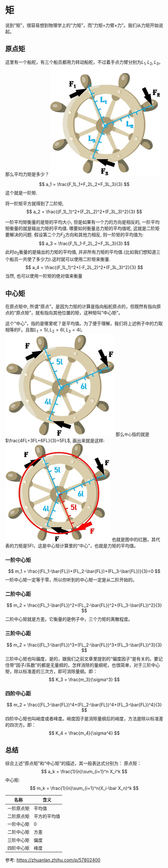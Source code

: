 # 矩

说到“矩”，很容易想到物理学上的“力矩”，而“力矩=力臂×力”。我们从力矩开始说起。

## 原点矩
这里有一个船舵，有三个船员都用力转动船舵，不过着手点力臂分别为$L_1,L_2,L_3$。那么平均力矩是多少？
![](./probability_矩/1.png)

$$
a_1 = \frac{F_1L_1+F_2L_2+F_3L_3}{3}
$$
这个就是一阶矩.

将一阶矩平方就得到了二阶矩,
$$
a_2 = \frac{(F_1L_1)^2+(F_2L_2)^2+(F_3L_3)^2}{3}
$$

一阶平均矩衡量的是矩的平均大小, 但是如果有一个力的方向是相反的, 一阶平均矩衡量的就是输出力矩的平均值. 哪要如何衡量总力矩的平均值呢, 这就是二阶矩要解决的问题. 假设第二个力$F_2$方向和其他力相反, 则一阶矩的平均值为:
$$
a_3 = \frac{F_1L_1-F_2L_2+F_3L_3}{3}
$$
此时$a_3$衡量的是输出的力矩的平均值, 并非所有力矩的平均值.(比如我们想知道三个船员一共使了多少力).这时就可以使用二阶矩来衡量.
$$
a_4 = \frac{(F_1L_1)^2+(-F_2L_2)^2+(F_3L_3)^2}{3}
$$
当然, 也可以使用一阶矩的绝对值来衡量


## 中心矩
在原点矩中, 所谓“原点”，是因为力矩的计算是指向船舵原点的，但既然有指向原点的“原点矩”，就有指向其他位置的矩，这种矩叫“中心矩”。

这个“中心”，指的是哪里呢？是平均值。为了便于理解，我们将上述例子中的力取相等的F。且取$L_1=5l,L_2=6l,L_3=4l$。
![](./probability_矩/2.png)
那么`中心`指的就是$\frac{4FL+3FL+6FL}{3}=5FL$, 画出来就是这样:
![](./probability_矩/3.png)
也就是图中的红圈，其代表的力矩是5Fl，这是中心矩计算里的“中心”，也就是力矩的平均值。
### 一阶中心矩
$$
m_1 = \frac{(FL_1-\bar{FL})+(FL_2-\bar{FL})+(FL_3-\bar{FL})}{3}=0
$$
一阶中心矩一定等于零，所以你听到的中心矩一定是从二阶开始的。

### 二阶中心距
$$
m_2 = \frac{(FL_1-\bar{FL})^2+(FL_2-\bar{FL})^2+(FL_3-\bar{FL})^2}{3}
$$
二阶中心矩就是方差。它衡量的是例子中，三个力矩的离散程度。

### 三阶中心距
$$
m_2 = \frac{(FL_1-\bar{FL})^3+(FL_2-\bar{FL})^3+(FL_3-\bar{FL})^3}{3}
$$
三阶中心矩也叫偏度，是的，跟我们之前文章里提到的“偏度因子”是有关的。要记住带“因子/系数”的都是无量纲的，怎样消除的量纲呢，也很简单，对于三阶中心矩，除以标准差的三次方，即可消除量纲。即：
$$
K_3 = \frac{m_3}{\sigma^3}
$$

### 四阶中心距
$$
m_2 = \frac{(FL_1-\bar{FL})^4+(FL_2-\bar{FL})^4+(FL_3-\bar{FL})^4}{3}
$$
四阶中心矩也叫峭度或者峰度。峭度因子是消除量纲后的峭度，方法是除以标准差的四次方。即：
$$
K_4 = \frac{m_4}{\sigma^4}
$$

## 总结
综合上述“原点矩”和“中心矩”的描述，其一般表达式分别为：
原点矩： 
$$
a_k = \frac{1}{n}\sum_{i=1}^n X_i^k
$$
中心矩:
$$
m_k = \frac{1}{n}\sum_{i=1}^n(X_i-\bar X_n)^k
$$

名称|含义
--|--
一阶原点矩|平均值
二阶原点矩|平方的平均值
一阶中心矩|0
二阶中心矩|方差
三阶中心矩|偏度
四阶中心矩|峰度




参考:
https://zhuanlan.zhihu.com/p/57802400
